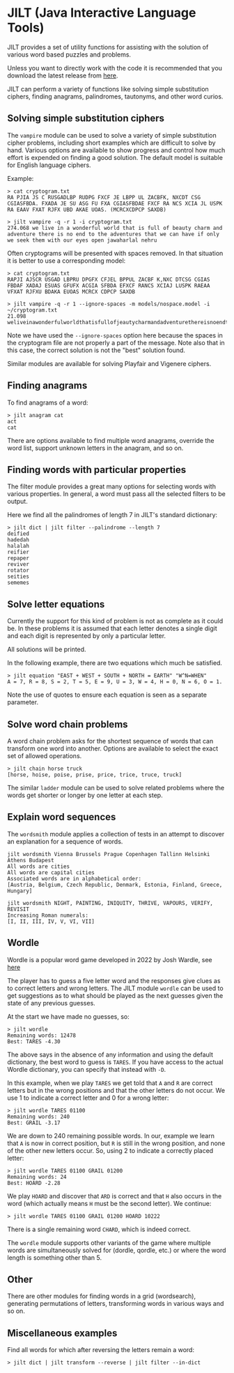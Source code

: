 # JILT (Java Interactive Language Tools)

JILT provides a set of utility functions for assisting with the
solution of various word based puzzles and problems.

Unless you want to directly work with the code it is recommended that
you download the latest release from
[here](https://github.com/archmageirvine/jilt/releases).

JILT can perform a variety of functions like solving simple
substitution ciphers, finding anagrams, palindromes, tautonyms, and
other word curios.

## Solving simple substitution ciphers

The `vampire` module can be used to solve a variety of simple
substitution cipher problems, including short examples which are
difficult to solve by hand. Various options are available to show
progress and control how much effort is expended on finding a good
solution. The default model is suitable for English language ciphers.

Example:

```
> cat cryptogram.txt
RA PJIA JS C RUSGADLBP RUDPG FXCF JE LBPP UL ZACBFK, NXCDT CSG
CGIASFBDA. FXADA JE SU ASG FU FXA CGIASFBDAE FXCF RA NCS XCIA JL USPK
RA EAAV FXAT RJFX UBD AKAE UOAS. (MCRCXCDPCP SAXDB)

> jilt vampire -q -r 1 -i cryptogram.txt
274.068 we live in a wonderful world that is full of beauty charm and adventure there is no end to the adventures that we can have if only we seek them with our eyes open jawaharlal nehru
```

Often cryptograms will be presented with spaces removed. In that
situation it is better to use a corresponding model:

```
> cat cryptogram.txt
RAPJI AJSCR USGAD LBPRU DPGFX CFJEL BPPUL ZACBF K,NXC DTCSG CGIAS
FBDAF XADAJ ESUAS GFUFX ACGIA SFBDA EFXCF RANCS XCIAJ LUSPK RAEAA
VFXAT RJFXU BDAKA EUOAS MCRCX CDPCP SAXDB

> jilt vampire -q -r 1 --ignore-spaces -m models/nospace.model -i ~/cryptogram.txt
21.098 weliveinawonderfulworldthatisfullofjeautycharmandadventurethereisnoendtotheadventuresthatwecanhaveifonlyweseekthemwithoureyesogenbawaharlalnehru
```

Note we have used the `--ignore-spaces` option here because the spaces
in the cryptogram file are not properly a part of the message.  Note
also that in this case, the correct solution is not the "best"
solution found.

Similar modules are available for solving Playfair and Vigenere ciphers.

## Finding anagrams

To find anagrams of a word:

```
> jilt anagram cat
act
cat
```

There are options available to find multiple word anagrams, override
the word list, support unknown letters in the anagram, and so on.

## Finding words with particular properties

The filter module provides a great many options for selecting words
with various properties. In general, a word must pass all the selected
filters to be output.

Here we find all the palindromes of length 7 in JILT's standard dictionary:

```
> jilt dict | jilt filter --palindrome --length 7
deified
hadedah
halalah
reifier
repaper
reviver
rotator
seities
sememes
```

## Solve letter equations

Currently the support for this kind of problem is not as complete as
it could be. In these problems it is assumed that each letter denotes
a single digit and each digit is represented by only a particular
letter.

All solutions will be printed.

In the following example, there are two equations which much be satisfied.

```
> jilt equation "EAST + WEST + SOUTH + NORTH = EARTH" "W^N=WHEN"
A = 7, R = 8, S = 2, T = 5, E = 9, U = 3, W = 4, H = 0, N = 6, O = 1.
```

Note the use of quotes to ensure each equation is seen as a separate parameter.

## Solve word chain problems

A word chain problem asks for the shortest sequence of words that can
transform one word into another. Options are available to select the
exact set of allowed operations.

```
> jilt chain horse truck
[horse, hoise, poise, prise, price, trice, truce, truck]
```

The similar `ladder` module can be used to solve related problems where
the words get shorter or longer by one letter at each step.

## Explain word sequences

The `wordsmith` module applies a collection of tests in an attempt to
discover an explanation for a sequence of words.

```
jilt wordsmith Vienna Brussels Prague Copenhagen Tallinn Helsinki Athens Budapest
All words are cities
All words are capital cities
Associated words are in alphabetical order:
[Austria, Belgium, Czech Republic, Denmark, Estonia, Finland, Greece, Hungary]

jilt wordsmith NIGHT, PAINTING, INIQUITY, THRIVE, VAPOURS, VERIFY, REVISIT
Increasing Roman numerals:
[I, II, III, IV, V, VI, VII]
```

## Wordle

Wordle is a popular word game developed in 2022 by Josh Wardle, see
[here](https://www.nytimes.com/games/wordle/index.html)

The player has to guess a five letter word and the responses give clues
as to correct letters and wrong letters. The JILT module `wordle` can
be used to get suggestions as to what should be played as the next
guesses given the state of any previous guesses.

At the start we have made no guesses, so:

```
> jilt wordle
Remaining words: 12478
Best: TARES -4.30
```

The above says in the absence of any information and using the default
dictionary, the best word to guess is `TARES`. If you have access to the
actual Wordle dictionary, you can specify that instead with `-D`.

In this example, when we play `TARES` we get told that `A` and `R` are
correct letters but in the wrong positions and that the other letters
do not occur. We use 1 to indicate a correct letter and 0 for a wrong
letter:

```
> jilt wordle TARES 01100
Remaining words: 240
Best: GRAIL -3.17
```

We are down to 240 remaining possible words. In our, example we learn
that `A` is now in correct position, but `R` is still in the wrong
position, and none of the other new letters occur. So, using 2 to
indicate a correctly placed letter:

```
> jilt wordle TARES 01100 GRAIL 01200
Remaining words: 24
Best: HOARD -2.28
```

We play `HOARD` and discover that `ARD` is correct and that `H` also
occurs in the word (which actually means `H` must be the second letter).
We continue:

```
> jilt wordle TARES 01100 GRAIL 01200 HOARD 10222
```

There is a single remaining word `CHARD`, which is indeed correct.

The `wordle` module supports other variants of the game where multiple
words are simultaneously solved for (dordle, qordle, etc.) or where
the word length is something other than 5.

## Other

There are other modules for finding words in a grid (wordsearch),
generating permutations of letters, transforming words in various ways
and so on.

## Miscellaneous examples

Find all words for which after reversing the letters remain a word:

```
> jilt dict | jilt transform --reverse | jilt filter --in-dict
```
